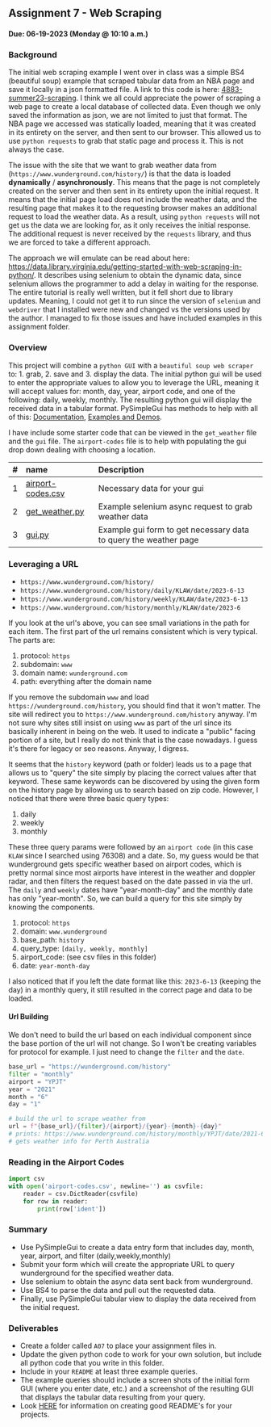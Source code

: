## Assignment 7 - Web Scraping

#### Due: 06-19-2023 (Monday @ 10:10 a.m.)

### Background

The initial web scraping example I went over in class was a simple BS4 (beautiful soup) example that scraped tabular data from an NBA page and save it locally in a json formatted file. A link to this code is here: [4883-summer23-scraping](https://replit.com/@rugbyprof/4883-summer23-scraping). I think we all could appreciate the power of scraping a web page to create a local database of collected data. Even though we only saved the information as json, we are not limited to just that format. The NBA page we accessed was statically loaded, meaning that it was created in its entirety on the server, and then sent to our browser. This allowed us to use `python requests` to grab that static page and process it. This is not always the case.

The issue with the site that we want to grab weather data from (`https://www.wunderground.com/history/`) is that the data is loaded **dynamically** / **asynchronously**. This means that the page is not completely created on the server and then sent in its entirety upon the initial request. It means that the initial page load does not include the weather data, and the resulting page that makes it to the requesting browser makes an additional request to load the weather data. As a result, using `python requests` will not get us the data we are looking for, as it only receives the initial response. The additional request is never received by the `requests` library, and thus we are forced to take a different approach.

The approach we will emulate can be read about here: https://data.library.virginia.edu/getting-started-with-web-scraping-in-python/. It describes using selenium to obtain the dynamic data, since selenium allows the programmer to add a delay in waiting for the response. The entire tutorial is really well written, but it fell short due to library updates. Meaning, I could not get it to run since the version of `selenium` and `webdriver` that I installed were new and changed vs the versions used by the author. I managed to fix those issues and have included examples in this assignment folder.

### Overview

This project will combine a `python GUI` with a `beautiful soup web scraper` to: 1. grab, 2. save and 3. display the data. The initial python gui will be used to enter the appropriate values to allow you to leverage the URL, meaning it will accept values for: month, day, year, airport code, and one of the following: daily, weekly, monthly. The resulting python gui will display the received data in a tabular format. PySimpleGui has methods to help with all of this: [Documentation](https://www.pysimplegui.org/en/latest/), [Examples and Demos](https://www.pysimplegui.org/en/latest/#some-examples).

I have include some starter code that can be viewed in the `get_weather` file and the `gui` file. The `airport-codes` file is to help with populating the gui drop down dealing with choosing a location.

|  #  | name                                     | Description                                                      |
| :-: | :--------------------------------------- | :--------------------------------------------------------------- |
|  1  | [airport-codes.csv](./airport-codes.csv) | Necessary data for your gui                                      |
|  2  | [get_weather.py ](./get_weather.py)      | Example selenium async request to grab weather data              |
|  3  | [gui.py](./gui.py)                       | Example gui form to get necessary data to query the weather page |

### Leveraging a URL

- `https://www.wunderground.com/history/`
- `https://www.wunderground.com/history/daily/KLAW/date/2023-6-13`
- `https://www.wunderground.com/history/weekly/KLAW/date/2023-6-13`
- `https://www.wunderground.com/history/monthly/KLAW/date/2023-6`

If you look at the url's above, you can see small variations in the path for each item. The first part of the url remains consistent which is very typical. The parts are:

1. protocol: `https`
2. subdomain: `www`
3. domain name: `wunderground.com`
4. path: everything after the domain name

If you remove the subdomain `www` and load `https://wunderground.com/history`, you should find that it won't matter. The site will redirect you to `https://www.wunderground.com/history` anyway. I'm not sure why sites still insist on using `www` as part of the url since its basically inherent in being on the web. It used to indicate a "public" facing portion of a site, but I really do not think that is the case nowadays. I guess it's there for legacy or seo reasons. Anyway, I digress.

It seems that the `history` keyword (path or folder) leads us to a page that allows us to "query" the site simply by placing the correct values after that keyword. These same keywords can be discovered by using the given form on the history page by allowing us to search based on zip code. However, I noticed that there were three basic query types:

1. daily
2. weekly
3. monthly

These three query params were followed by an `airport code` (in this case `KLAW` since I searched using 76308) and a date. So, my guess would be that wunderground gets specific weather based on airport codes, which is pretty normal since most airports have interest in the weather and doppler radar, and then filters the request based on the date passed in via the url. The `daily` and `weekly` dates have "year-month-day" and the monthly date has only "year-month". So, we can build a query for this site simply by knowing the components.

1. protocol: `https`
2. domain: `www.wunderground`
3. base_path: `history`
4. query_type: `[daily, weekly, monthly]`
5. airport_code: (see csv files in this folder)
6. date: `year-month-day`

I also noticed that if you left the date format like this: `2023-6-13` (keeping the day) in a monthly query, it still resulted in the correct page and data to be loaded.

#### Url Building

We don't need to build the url based on each individual component since the base portion of the url will not change. So I won't be creating variables for protocol for example. I just need to change the `filter` and the `date`.

```python
base_url = "https://wunderground.com/history"
filter = "monthly"
airport = "YPJT"
year = "2021"
month = "6"
day = "1"

# build the url to scrape weather from
url = f"{base_url}/{filter}/{airport}/{year}-{month}-{day}"
# prints: https://www.wunderground.com/history/monthly/YPJT/date/2021-6-1
# gets weather info for Perth Australia
```

### Reading in the Airport Codes

```python
import csv
with open('airport-codes.csv', newline='') as csvfile:
    reader = csv.DictReader(csvfile)
    for row in reader:
        print(row['ident'])
```

### Summary

- Use PySimpleGui to create a data entry form that includes day, month, year, airport, and filter (daily,weekly,monthly)
- Submit your form which will create the appropriate URL to query wunderground for the specified weather data.
- Use selenium to obtain the async data sent back from wunderground.
- Use BS4 to parse the data and pull out the requested data.
- Finally, use PySimpleGui tabular view to display the data received from the initial request.

### Deliverables

- Create a folder called `A07` to place your assignment files in.
- Update the given python code to work for your own solution, but include all python code that you write in this folder.
- Include in your `README` at least three example queries.
- The example queries should include a screen shots of the initial form GUI (where you enter date, etc.) and a screenshot of the resulting GUI that displays the tabular data resulting from your query.
- Look [HERE](../../Resources/01-Readmees/README.md) for information on creating good README's for your projects.
